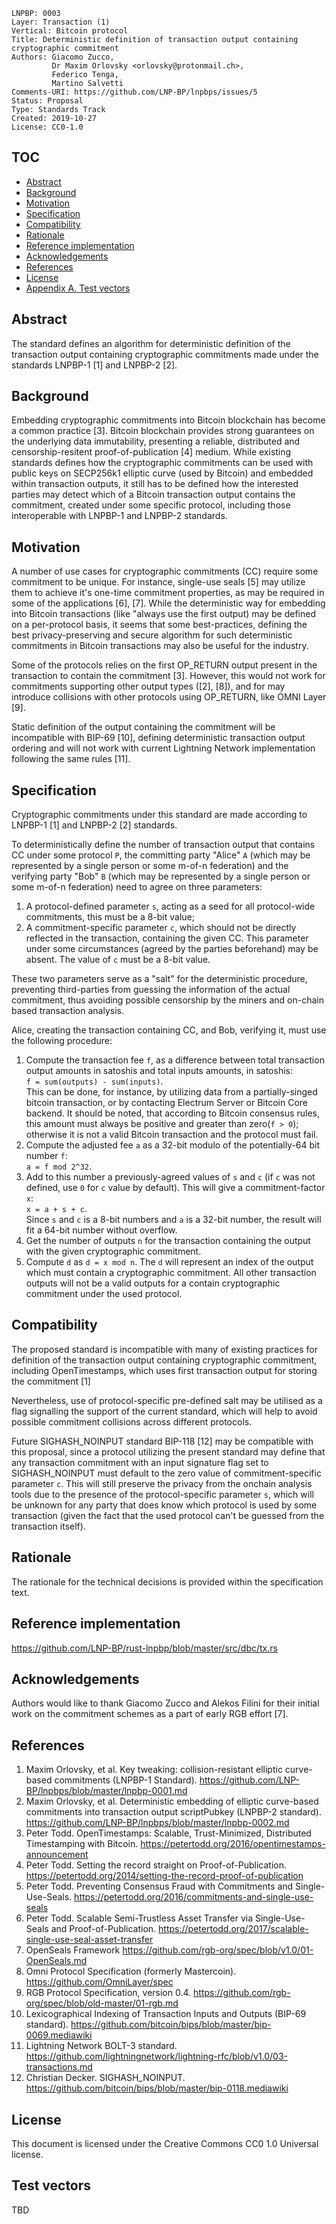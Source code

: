 ```
LNPBP: 0003
Layer: Transaction (1)
Vertical: Bitcoin protocol
Title: Deterministic definition of transaction output containing cryptographic commitment
Authors: Giacomo Zucco,
         Dr Maxim Orlovsky <orlovsky@protonmail.ch>,
         Federico Tenga,
         Martino Salvetti
Comments-URI: https://github.com/LNP-BP/lnpbps/issues/5
Status: Proposal
Type: Standards Track
Created: 2019-10-27
License: CC0-1.0
```

## TOC

- [Abstract](#abstract)
- [Background](#background)
- [Motivation](#motivation)
- [Specification](#specification)
- [Compatibility](#compatibility)
- [Rationale](#rationale)
- [Reference implementation](#reference-implementation)
- [Acknowledgements](#acknowledgements)
- [References](#references)
- [License](#license)
- [Appendix A. Test vectors](#test-vectors)


## Abstract

The standard defines an algorithm for deterministic definition of the
transaction output containing cryptographic commitments made under the standards
LNPBP-1 [1] and LNPBP-2 [2].


## Background

Embedding cryptographic commitments into Bitcoin blockchain has become a common
practice [3]. Bitcoin blockchain provides strong guarantees on the underlying
data immutability, presenting a reliable, distributed and censorship-resitent
proof-of-publication [4] medium. While existing standards defines how the
cryptographic commitments can be used with public keys on SECP256k1 elliptic
curve (used by Bitcoin) and embedded within transaction outputs, it still has to
be defined how the interested parties may detect which of a Bitcoin transaction
output contains the commitment, created under some specific protocol, including
those interoperable with LNPBP-1 and LNPBP-2 standards.


## Motivation

A number of use cases for cryptographic commitments (CC) require some commitment
to be unique. For instance, single-use seals [5] may utilize them to achieve
it's one-time commitment properties, as may be required in some of the
applications [6], [7]. While the deterministic way for embedding into Bitcoin
transactions (like "always use the first output) may be defined on a
per-protocol basis, it seems that some best-practices, defining the best
privacy-preserving and secure algorithm for such deterministic commitments in
Bitcoin transactions may also be useful for the industry.

Some of the protocols relies on the first OP_RETURN output present in the
transaction to contain the commitment [3]. However, this would not work for
commitments supporting other output types ([2], [8]), and for may introduce
collisions with other protocols using OP_RETURN, like OMNI Layer [9].

Static definition of the output containing the commitment will be incompatible
with BIP-69 [10], defining deterministic transaction output ordering and will
not work with current Lightning Network implementation following the same rules
[11].


## Specification

Cryptographic commitments under this standard are made according to LNPBP-1 [1]
and LNPBP-2 [2] standards.

To deterministically define the number of transaction output that contains CC
under some protocol `P`, the committing party "Alice" `A` (which may be
represented by a single person or some m-of-n federation) and the verifying 
party "Bob" `B` (which may be represented by a single person or some m-of-n
federation) need to agree  on three parameters:
1. A protocol-defined parameter `s`, acting as a seed for all protocol-wide
   commitments, this must be a 8-bit value;
2. A commitment-specific parameter `c`, which should not be directly reflected
   in the transaction, containing the given CC. This parameter under some
   circumstances (agreed by the parties beforehand) may be absent. The value of 
   `c` must be a 8-bit value.

These two parameters serve as a "salt" for the deterministic procedure,
preventing third-parties from guessing the information of the actual commitment,
thus avoiding possible censorship by the miners and on-chain based transaction
analysis.

Alice, creating the transaction containing CC, and Bob, verifying it, must use
the following procedure:

1. Compute the transaction fee `f`, as a difference between total transaction
   output amounts in satoshis and total inputs amounts, in satoshis:  
   `f = sum(outputs) - sum(inputs)`.  
   This can be done, for instance, by utilizing data from a partially-singed 
   bitcoin transaction, or by contacting Electrum Server or Bitcoin Core backend.
   It should be noted, that according to Bitcoin consensus rules, this amount 
   must always be positive and greater than zero(`f > 0`); otherwise it is not a
   valid Bitcoin transaction and the protocol must fail.
2. Compute the adjusted fee `a` as a 32-bit modulo of the potentially-64 bit 
   number `f`:  
   `a = f mod 2^32`.
3. Add to this number a previously-agreed values of `s` and `c` (if `c` was 
   not defined, use `0` for `c` value by default). This will give a 
   commitment-factor `x`:  
   `x = a + s + c`.  
   Since `s` and `c` is a 8-bit numbers and `a` is a 32-bit number, the result 
   will fit a 64-bit number without overflow.
4. Get the number of outputs `n` for the transaction containing the output with 
   the given cryptographic commitment.
5. Compute `d` as `d = x mod n`. The `d` will represent an index of the output
   which must contain a cryptographic commitment. All other transaction outputs
   will not be a valid outputs for a contain cryptographic commitment under the
   used protocol.


## Compatibility

The proposed standard is incompatible with many of existing practices for 
definition of the transaction output containing cryptographic commitment, 
including OpenTimestamps, which uses first transaction output for storing the
commitment [1]

Nevertheless, use of protocol-specific pre-defined salt may be utilised as a 
flag signalling the support of the current standard, which will help to avoid
possible commitment collisions across different protocols.

Future SIGHASH_NOINPUT standard BIP-118 [12] may be compatible with this
proposal, since a protocol utilizing the present standard may define that any
transaction commitment with an input signature flag set to SIGHASH_NOINPUT must
default to the zero value of commitment-specific parameter `c`. This will still
preserve the privacy from the onchain analysis tools due to the presence of the
protocol-specific parameter `s`, which will be unknown for any party that does
know which protocol is used by some transaction (given the fact that the used
protocol can't be guessed from the transaction itself).


## Rationale

The rationale for the technical decisions is provided within the specification
text.


## Reference implementation

<https://github.com/LNP-BP/rust-lnpbp/blob/master/src/dbc/tx.rs>


## Acknowledgements

Authors would like to thank Giacomo Zucco and Alekos Filini for their initial 
work on the commitment schemes as a part of early RGB effort [7].


## References

1. Maxim Orlovsky, et al. Key tweaking: collision-resistant elliptic curve-based
   commitments (LNPBP-1 Standard).
   <https://github.com/LNP-BP/lnpbps/blob/master/lnpbp-0001.md>
2. Maxim Orlovsky, et al. Deterministic embedding of elliptic curve-based 
   commitments into transaction output scriptPubkey (LNPBP-2 standard). 
   <https://github.com/LNP-BP/lnpbps/blob/master/lnpbp-0002.md>
3. Peter Todd. OpenTimestamps: Scalable, Trust-Minimized, Distributed 
   Timestamping with Bitcoin.
   <https://petertodd.org/2016/opentimestamps-announcement>
4. Peter Todd. Setting the record straight on Proof-of-Publication.
   <https://petertodd.org/2014/setting-the-record-proof-of-publication>
5. Peter Todd. Preventing Consensus Fraud with Commitments and Single-Use-Seals.
   <https://petertodd.org/2016/commitments-and-single-use-seals>
6. Peter Todd. Scalable Semi-Trustless Asset Transfer via Single-Use-Seals and 
   Proof-of-Publication.
   <https://petertodd.org/2017/scalable-single-use-seal-asset-transfer>
7. OpenSeals Framework <https://github.com/rgb-org/spec/blob/v1.0/01-OpenSeals.md>
8. Omni Protocol Specification (formerly Mastercoin). 
   <https://github.com/OmniLayer/spec>
9. RGB Protocol Specification, version 0.4.
   <https://github.com/rgb-org/spec/blob/old-master/01-rgb.md>
10. Lexicographical Indexing of Transaction Inputs and Outputs (BIP-69 standard).
    <https://github.com/bitcoin/bips/blob/master/bip-0069.mediawiki>
11. Lightning Network BOLT-3 standard.
    <https://github.com/lightningnetwork/lightning-rfc/blob/v1.0/03-transactions.md>
12. Christian Decker. SIGHASH_NOINPUT. 
    <https://github.com/bitcoin/bips/blob/master/bip-0118.mediawiki>

## License

This document is licensed under the Creative Commons CC0 1.0 Universal license.


## Test vectors

TBD
